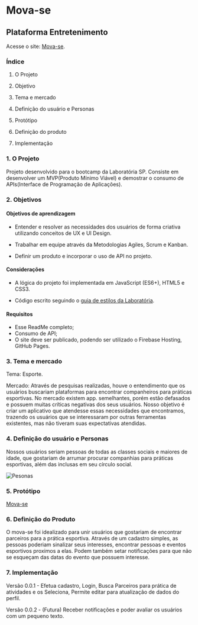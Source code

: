 # Mova-se

## Plataforma Entretenimento

Acesse o site: [Mova-se](https://mova-se-db.firebaseapp.com/).

### Índice

1. O Projeto

2. Objetivo

3. Tema e mercado

4. Definição do usuário e Personas

5. Protótipo

6. Definição do produto

7. Implementação

### 1. O Projeto

Projeto desenvolvido para o bootcamp da Laboratória SP. Consiste em desenvolver um MVP(Produto Mínimo Viável) e demostrar o consumo de APIs(Interface de Programação de Aplicações).

### 2. Objetivos

#### Objetivos de aprendizagem

- Entender e resolver as necessidades dos usuários de forma criativa utilizando conceitos de UX e UI Design.

- Trabalhar em equipe através da Metodologias Agiles, Scrum e Kanban.

- Definir um produto e incorporar o uso de API no projeto.

#### Considerações

- A lógica do projeto foi implementada em JavaScript (ES6+), HTML5 e CSS3.

- Código escrito seguindo o [guia de estilos da Laboratória](https://github.com/Laboratoria/js-style-guide/blob/master/README-PT.md).

#### Requisitos

- Esse ReadMe completo;
- Consumo de API;
- O site deve ser publicado, podendo ser utilizado o Firebase Hosting, GitHub Pages.

### 3. Tema e mercado

Tema: Esporte.

Mercado: Através de pesquisas realizadas, houve o entendimento que os usuários buscariam plataformas para encontrar companheiros para práticas esportivas.
No mercado existem app. semelhantes, porém estão defasados e possuem muitas críticas negativas dos seus usuários.
Nosso objetivo é criar um aplicativo que atendesse essas necessidades que encontramos, trazendo os usuários que se interessaram por outras ferramentas existentes, mas não tiveram suas expectativas atendidas.

### 4. Definição do usuário e Personas

Nossos usuários seriam pessoas de todas as classes sociais e maiores de idade, que gostariam de arrumar procurar companhias para práticas esportivas, além das inclusas em seu círculo social.

![Pesonas](https://github.com/VivisGaspar/project-open-house/blob/master/public/images/Personas.png?raw=true)

### 5. Protótipo

[Mova-se](https://youtu.be/qwzZPLSWfHY)

### 6. Definição do Produto

O mova-se foi idealizado para unir usuários que gostariam de encontrar parceiros para a prática esportiva. Através de um cadastro simples, as pessoas poderiam sinalizar seus interesses, encontrar pessoas e eventos esportivos proximos a elas. Podem também setar notificações para que não se esqueçam das datas do evento que possuem interesse.

### 7. Implementação

Versão 0.0.1 - Efetua cadastro, Login, Busca Parceiros para prática de atividades e os Seleciona, Permite editar para atualização de dados do perfil.

Versão 0.0.2 - (Futura) Receber notificações e poder avaliar os usuários com um pequeno texto.
